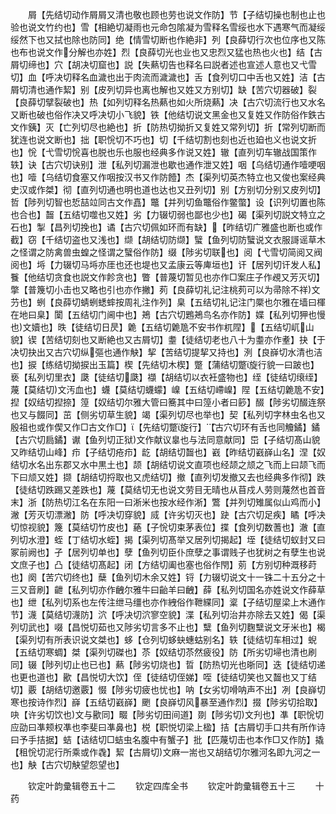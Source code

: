 <!-- { "loadSidebar": true } -->
　　屑【先结切动作屑屑又清也敬也顾也劳也说文作防】节【子结切操也制也止也验也说文竹约也】雪【相絶切凝雨也元命包隂凝为雪释名雪绥也水下遇寒气而凝绥绥然下也又拭也除也防同】绝【情雪切断也作絶非】列【良薛切行次也位序也又陈也布也说文作分解也亦姓】烈【良薛切光也业也又忠烈又猛也热也火也】结【古屑切缔也】穴【胡决切窟也】説【失爇切告也释名曰説者述也宣述人意也又弋雪切】血【呼决切释名血濊也出于肉流而濊濊也】舌【食列切口中舌也又姓】洁【古屑切清也通作絜】别【皮列切异也离也解也又姓又方别切】缺【苦穴切器破】裂【良薛切擘裂破也】热【如列切释名热爇也如火所烧爇】决【古穴切流行也又水名又断也破也俗作决又呼决切小飞貌】铁【他结切说文黑金也又复姓又作防俗作鉄古文作銕】灭【亡列切尽也絶也】折【防热切拗折又复姓又常列切】折【常列切断而犹连也说文断也】拙【职恱切不巧也】切【千结切割也刻也近也廹也义也说文折也】恱【弋雪切恱喜也脱也乐也服也经典多作说又姓】辙【直列切车辙战国策作轶】诀【古穴切诀别】泄【私列切漏泄也歇也通作泄又姓】咽【乌结切通作噎哽咽也】噎【乌结切食塞又作咽按汉书又作防饐】杰【渠列切英杰特立也又俊也案经典史汉或作桀】彻【直列切通也明也道也达也又丑列切】别【方别切分别又皮列切】哲【陟列切智也悊喆竝同古文作嚞】鼈【并列切鱼鼈俗作鳖蟞】设【识列切置也陈也合也】齧【五结切噬也又姓】劣【力辍切弱也鄙也少也】碣【渠列切説文特立之石也】掣【昌列切挽也】谲【古穴切佩如环而有缺】【昨结切广雅盛也断也或作截】窃【千结切盗也又浅也】缬【胡结切防缬】蠥【鱼列切防蠥说文衣服謌谣草木之怪谓之防禽兽虫蝗之怪谓之蠥俗作防】缀【陟劣切联也】阅【弋雪切简阅又阀阅也】埓【力辍切马埓亦厓也还也堤也又孟康云等庳垣也】讦【居列切讦发人私】餮【他结切贪食也説文作飻贪也】瞥【普蔑切暂见也亦作□案庄子作覕又芳灭切】撆【普篾切小击也又略也引也亦作撇】茢【良薛切礼记注桃茢可以为帚除不祥文芀也】蛚【良薛切蜻蛚蟋蟀按周礼注作列】臬【五结切礼记注门橜也尔雅在墙曰楎在地曰臬】闑【五结切门阃中也】鴂【古穴切鶗鴂鸟名亦作防】媟【私列切狎也慢也文嬻也】昳【徒结切日昃】臲【五结切臲卼不安书作杌陧】【五结切屼山貌】锲【苦结切刻也又断絶也又古屑切】耋【徒结切老也八十为耋亦作耊】抉【于决切抉出又古穴切纵彄也通作觖】挈【苦结切提挈又持也】洌【良嶭切水清也洁也】捩【练结切拗捩出玉篇】楔【先结切木楔】蹩【蒲结切蹩旋行貌一曰跛也】亵【私列切里衣】瓞【徒结切瓞】襭【胡结切以衣衽盛物也】绖【徒结切缞绖】蔑【莫结切文汚血也】蠛【莫结切蠛蠓】嵲【五结切嵽嵲】陧【五结切臲卼不安】揑【奴结切揑捺】篞【奴结切尔雅大管曰簥其中曰篞小者曰篎】醊【陟劣切醊连祭也又与餟同】茁【侧劣切草生貌】竭【渠列切尽也举也】契【私列切字林虫名也又殷祖也或作偰又作□古文作□】【先结切蹩旋行】【古穴切环有舌也同觼鐍】鐍【古穴切扃鐍】谳【鱼列切正狱文作献议辠也与法同意献同】岊【子结切髙山貌又昨结切山峰】疖【子结切疮疖】龁【胡结切齧也】巀【昨结切巀嶭山名】涅【奴结切水名出东郡又水中黒土也】颉【胡结切说文直项也经颉之颃之飞而上曰颉飞而下曰颃又姓】撷【胡结切捋取也又虎结切】撤【直列切发撤又去也经典多作彻】跌【徒结切跌踢又差跌也】蔑【莫结切无也说文劳目无晴也从苜戍人劳则蔑然也首音末】浙【防热切江名在东阳一曰淅米也按水经作淅】鷩【并列切雉属似山鸡而小】潎【芳灭切漂潎】防【呼决切穿貌】烕【许劣切灭也】趹【古穴切足疾】瞲【呼决切惊视貌】篾【莫结切竹皮也】蕝【子恱切束茅表位】揲【食列切数蓍也】澈【直列切水澄】蛭【丁结切水蛭】揭【渠列切髙举又居列切揭起】垤【徒结切蚁封又曰冢前阙也】孑【居列切单也】孽【鱼列切臣仆庶孽之事谓贱子也犹树之有孽生也说文庶子也】凸【徒结切髙起】闭【方结切阖也塞也俗作閇】莂【方别切种溉移莳也】阕【苦穴切终也】蘖【鱼列切木余又姓】锊【力辍切说文十一铢二十五分之十三又音刷】齛【私列切亦作齥尔雅牛曰齝羊曰齥】薛【私列切国名亦姓说文作薛草也】绁【私列切系也左传注绁马缰也亦作絏俗作靾緤同】楶【子结切屋梁上木通作节】瀎【莫结切瀎防】泬【呼决切泬寥空貌】渫【私列切治井亦除去又姓】偈【渠列切武也】啜【昌悦切茹也又陟劣切言多不止也】糱【鱼列切麴糱说文牙米也】楬【渠列切有所表识说文桀也】蛥【仓列切蛥蚗蟪蛄别名】轶【徒结切车相过】蜺【五结切寒蜩】桀【渠列切磔也】苶【奴结切苶然疲役】防【所劣切埽也清也刷同】辍【陟列切止也已也】爇【陟劣切烧也】晢【防热切光也晣同】迭【徒结切递也更也道也】歠【昌悦切大饮】侄【徒结切侄娣】咥【徒结切笑也又齧也又丁结切】覈【胡结切邀覈】惙【陟劣切疲也忧也】呐【女劣切嗗呐声不出】冽【良嶭切寒也按诗作烈】嶭【五结切巀嶭】颲【良嶭切风暴至通作烈】掇【陟劣切拾取】吷【许劣切饮也文与歠同】畷【陟劣切田间道】剟【陟劣切文刋也】凖【职恱切应劭曰凖颊权凖也李斐曰凖鼻也】棁【职悦切梁上楹】拮【古屑切手口共有所作诗曰予手拮据】蛣【诘结切□蛣虫名腹中有蟹子】批【匹蔑切击也本作□又作防】撬【租恱切泥行所乘或作毳】絜【古屑切文麻一耑也又胡结切尔雅河名即九河之一也】觖【古穴切觖望怨望也】









　　钦定叶韵彚辑卷五十二
　　钦定四库全书
　　钦定叶韵彚辑卷五十三
　　十药
